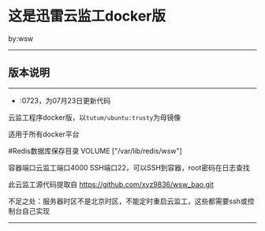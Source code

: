 # 这是迅雷云监工docker版
by:wsw

***
## 版本说明
***
- :0723，为07月23日更新代码


云监工程序docker版，以`tutum/ubuntu:trusty`为母镜像  

适用于所有docker平台  



#Redis数据库保存目录
VOLUME ["/var/lib/redis/wsw"]

容器端口云监工端口4000 SSH端口22，可以SSH到容器，root密码在日志查找  

此云监工源代码提取自 https://github.com/xyz9836/wsw_bao.git 

不足之处：服务器时区不是北京时区，不能定时重启云监工，这些都需要ssh或控制台自己实现  

***
